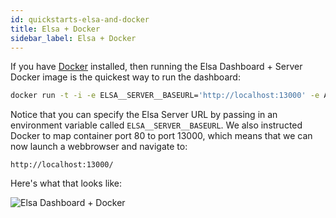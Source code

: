 ```yaml
---
id: quickstarts-elsa-and-docker
title: Elsa + Docker 
sidebar_label: Elsa + Docker
---
```


If you have [Docker](http://docker.com/) installed, then running the Elsa Dashboard + Server Docker image is the quickest way to run the dashboard:

```bash
docker run -t -i -e ELSA__SERVER__BASEURL='http://localhost:13000' -e ASPNETCORE_ENVIRONMENT='Development' -p 13000:80 elsaworkflows/elsa-dashboard-and-server:latest
```

Notice that you can specify the Elsa Server URL by passing in an environment variable called `ELSA__SERVER__BASEURL`.
We also instructed Docker to map container port 80 to port 13000, which means that we can now launch a webbrowser and navigate to:

```
http://localhost:13000/
```

Here's what that looks like:

![Elsa Dashboard + Docker](assets/quickstarts/quickstarts-elsa-dashboard-docker-animation-1.gif)